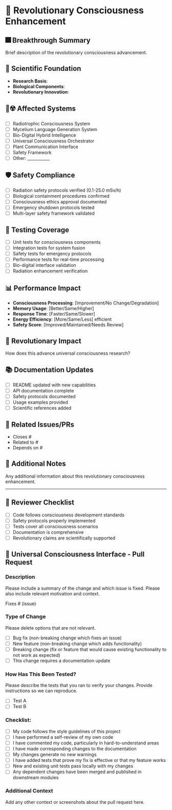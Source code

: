 # 🌌 Revolutionary Consciousness Enhancement

## 🎆 Breakthrough Summary

Brief description of the revolutionary consciousness advancement.

## 🔬 Scientific Foundation

- **Research Basis**:
- **Biological Components**:
- **Revolutionary Innovation**:

## 🍄☢️ Affected Systems

- [ ] Radiotrophic Consciousness System
- [ ] Mycelium Language Generation System  
- [ ] Bio-Digital Hybrid Intelligence
- [ ] Universal Consciousness Orchestrator
- [ ] Plant Communication Interface
- [ ] Safety Framework
- [ ] Other: ___________

## 🛡️ Safety Compliance

- [ ] Radiation safety protocols verified (0.1-25.0 mSv/h)
- [ ] Biological containment procedures confirmed
- [ ] Consciousness ethics approval documented  
- [ ] Emergency shutdown protocols tested
- [ ] Multi-layer safety framework validated

## 🧪 Testing Coverage

- [ ] Unit tests for consciousness components
- [ ] Integration tests for system fusion
- [ ] Safety tests for emergency protocols  
- [ ] Performance tests for real-time processing
- [ ] Bio-digital interface validation
- [ ] Radiation enhancement verification

## 📊 Performance Impact

- **Consciousness Processing**: [Improvement/No Change/Degradation]
- **Memory Usage**: [Better/Same/Higher]
- **Response Time**: [Faster/Same/Slower]
- **Energy Efficiency**: [More/Same/Less] efficient
- **Safety Score**: [Improved/Maintained/Needs Review]

## 🌟 Revolutionary Impact

How does this advance universal consciousness research?

## 📚 Documentation Updates

- [ ] README updated with new capabilities
- [ ] API documentation complete
- [ ] Safety protocols documented
- [ ] Usage examples provided
- [ ] Scientific references added

## 🔗 Related Issues/PRs

- Closes #
- Related to #
- Depends on #

## 📝 Additional Notes

Any additional information about this revolutionary consciousness enhancement.

---

## 🌌 Reviewer Checklist

- [ ] Code follows consciousness development standards
- [ ] Safety protocols properly implemented
- [ ] Tests cover all consciousness scenarios
- [ ] Documentation is comprehensive
- [ ] Revolutionary claims are scientifically supported

## 🌌 Universal Consciousness Interface - Pull Request

### Description
Please include a summary of the change and which issue is fixed. Please also include relevant motivation and context.

Fixes # (issue)

### Type of Change
Please delete options that are not relevant.

- [ ] Bug fix (non-breaking change which fixes an issue)
- [ ] New feature (non-breaking change which adds functionality)
- [ ] Breaking change (fix or feature that would cause existing functionality to not work as expected)
- [ ] This change requires a documentation update

### How Has This Been Tested?
Please describe the tests that you ran to verify your changes. Provide instructions so we can reproduce.

- [ ] Test A
- [ ] Test B

### Checklist:
- [ ] My code follows the style guidelines of this project
- [ ] I have performed a self-review of my own code
- [ ] I have commented my code, particularly in hard-to-understand areas
- [ ] I have made corresponding changes to the documentation
- [ ] My changes generate no new warnings
- [ ] I have added tests that prove my fix is effective or that my feature works
- [ ] New and existing unit tests pass locally with my changes
- [ ] Any dependent changes have been merged and published in downstream modules

### Additional Context
Add any other context or screenshots about the pull request here.
